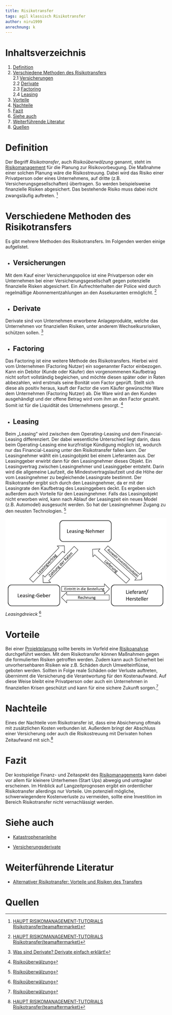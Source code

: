 ```yaml
---
title: Risikotransfer
tags: agil klassisch Risikotransfer
author: niru1999
anrechnung: k
---
```

# Inhaltsverzeichnis
1. [Definition](https://github.com/niru1999/ManagingProjectsSuccessfully.github.io/blob/main/kb/Risikotransfer.md#definition)
2. [Verschiedene Methoden des Risikotransfers](https://github.com/niru1999/ManagingProjectsSuccessfully.github.io/blob/main/kb/Risikotransfer.md#verschiedene-methoden-des-risikotransfers)  
2.1 [Versicherungen](https://github.com/niru1999/ManagingProjectsSuccessfully.github.io/blob/main/kb/Risikotransfer.md#versicherungen)  
2.2 [Derivate](https://github.com/niru1999/ManagingProjectsSuccessfully.github.io/blob/main/kb/Risikotransfer.md#derivate)  
2.3 [Factoring](https://github.com/niru1999/ManagingProjectsSuccessfully.github.io/blob/main/kb/Risikotransfer.md#factoring)  
2.4 [Leasing](https://github.com/niru1999/ManagingProjectsSuccessfully.github.io/blob/main/kb/Risikotransfer.md#leasing)
3. [Vorteile](https://github.com/niru1999/ManagingProjectsSuccessfully.github.io/blob/main/kb/Risikotransfer.md#vorteile)
4. [Nachteile](https://github.com/niru1999/ManagingProjectsSuccessfully.github.io/blob/main/kb/Risikotransfer.md#nachteile)
5. [Fazit](https://github.com/niru1999/ManagingProjectsSuccessfully.github.io/blob/main/kb/Risikotransfer.md#fazit)
6. [Siehe auch](https://github.com/niru1999/ManagingProjectsSuccessfully.github.io/blob/main/kb/Risikotransfer.md#siehe-auch)
7. [Weiterführende Literatur](https://github.com/niru1999/ManagingProjectsSuccessfully.github.io/blob/main/kb/Risikotransfer.md#weiterf%C3%BChrende-literatur)
8. [Quellen](https://github.com/niru1999/ManagingProjectsSuccessfully.github.io/blob/main/kb/Risikotransfer.md#quellen)

# Definition 
Der Begriff *Risikotransfer*, auch *Risikoüberwälzung* genannt, steht im [Risikomanagement](Risikomanagement.md) für die Planung zur Risikovorbeugung. Die Maßnahme einer solchen Planung wäre die Risikostreuung. Dabei wird das Risiko einer Privatperson oder eines Unternehmens, auf dritte (z.B. Versicherungsgesellschaften) übertragen. So werden beispielsweise finanzielle Risiken abgesichert. Das bestehende Risiko muss dabei nicht zwangsläufig auftreten.  [^1]


# Verschiedene Methoden des Risikotransfers
Es gibt mehrere Methoden des Risikotransfers. Im Folgenden werden einige aufgelistet.
* ## Versicherungen
Mit dem Kauf einer Versicherungspolice ist eine Privatperson oder ein Unternehmen bei einer Versicherungsgesellschaft gegen potenzielle finanzielle Risken abgesichert. Ein Aufrechterhalten der Police wird durch regelmäßige Abonnementzahlungen an den Assekuranten ermöglicht. [^1]
* ## Derivate
Derivate sind von Unternehmen erworbene Anlageprodukte, welche das Unternehmen vor finanziellen Risiken, unter anderem Wechselkursrisiken, schützen sollen. [^2]
* ## Factoring
Das Factoring ist eine weitere Methode des Risikotransfers. Hierbei wird vom Unternehmen (Factoring Nutzer) ein sogenannter Factor einbezogen. Kann ein Debitor (Kunde oder Käufer) den vorgenommenen Kaufbetrag nicht sofort vollständig begleichen, und möchte diesen später oder in Raten abbezahlen, wird erstmals seine Bonität vom Factor geprüft. Stellt sich diese als positiv heraus, kauft der Factor die vom Käufer gewünschte Ware dem Unternehmen (Factoring Nutzer) ab. Die Ware wird an den Kunden ausgehändigt und der offene Betrag wird vom ihm an den Factor gezahlt. Somit ist für die Liquidität des Unternehmens gesorgt. [^3]
* ## Leasing 
Beim „Leasing“ wird zwischen dem Operating-Leasing und dem Financial-Leasing differenziert. Der dabei wesentliche Unterschied liegt darin, dass beim Operating-Leasing eine kurzfristige Kündigung möglich ist, wodurch nur das Financial-Leasing unter den Risikotransfer fallen kann. Der Leasingnehmer wählt ein Leasingobjekt bei einem Lieferanten aus. Der Leasinggeber erwirbt dann für den Leasingnehmer dieses Objekt. Ein Leasingvertrag zwischen Leasingnehmer und Leasinggeber entsteht. Darin wird die allgemeine Laufzeit, die Mindestvertragslaufzeit und die Höhe der vom Leasingnehmer zu begleichende Leasingrate bestimmt.  Der Risikotransfer ergibt sich durch den Leasingnehmer, da er mit der Leasingrate den Kaufbetrag des Leasinggebers deckt. 
Es ergeben sich außerdem auch Vorteile für den Leasingnehmer.  Falls das Leasingobjekt nicht erworben wird, kann nach Ablauf der Leasingzeit ein neues Model (z.B. Automodel) ausgesucht werden. So hat der Leasingnehmer Zugang zu den neusten Technologien. [^3]

![Beispielabbildung](Risikotransfer/Leasingdreieck.jpg)  
*Leasingdreieck* [^3]

# Vorteile
Bei einer [Projektplanung](Projektplanung.md) sollte bereits im Vorfeld eine [Risikoanalyse](Risikoanalyse.md) durchgeführt werden. Mit dem Risikotransfer können Maßnahmen gegen die formulierten Risiken getroffen werden. Zudem kann auch Sicherheit bei unvorhersehbaren Risiken wie z.B. Schäden durch Umwelteinflüsse, geboten werden. Sollten in Folge reale Schäden oder Verluste auftreten, übernimmt die Versicherung die Verantwortung für den Kostenaufwand. Auf diese Weise bleibt eine Privatperson oder auch ein Unternehmen in finanziellen Krisen geschützt und kann für eine sichere Zukunft sorgen.[^3]

# Nachteile
Eines der Nachteile vom Risikotransfer ist, dass eine Absicherung oftmals mit zusätzlichen Kosten verbunden ist. Außerdem bringt der Abschluss einer Versicherung oder auch die Risikostreuung mit Derivaten hohen Zeitaufwand mit sich.[^1]

# Fazit
Der kostspielige Finanz- und Zeitaspekt des [Risikomanagements](Risikomanagement.md) kann dabei vor allem für kleinere Unterhemen (Start Ups) abwegig und untragbar erscheinen. Im Hinblick auf Langzeitprognosen ergibt ein ordentlicher Risikotransfer allerdings nur Vorteile. Um potenziell mögliche, schwerwiegendere Kostenverluste zu vermeiden, sollte eine Investition im Bereich Risikotransfer nicht vernachlässigt werden.

# Siehe auch

* [Katastrophenanleihe](https://de.wikipedia.org/wiki/Katastrophenanleihe)

* [Versicherungsderivate](https://www.versicherungsmagazin.de/lexikon/versicherungsderivate-1947038.html)

# Weiterführende Literatur

* [Alternativer Risikotransfer: Vorteile und Risiken des Transfers](https://www.bafin.de/SharedDocs/Veroeffentlichungen/DE/Fachartikel/2013/fa_bj_2013_06_alternativer_risikotransfer.html)

# Quellen

[^1]: [HAUPT RISIKOMANAGEMENT-TUTORIALS
Risikotransfer(teamaftermarket)](https://teamaftermarket.com/691-risk-transfer)
[^2]: [Was sind Derivate? Derivate einfach erklärt!](https://www.finanzfluss.de/geldanlage/derivate/)  
[^3]: [Risikoüberwälzung](https://de.wikipedia.org/wiki/Risiko%C3%BCberw%C3%A4lzung)



